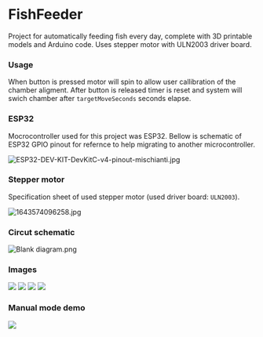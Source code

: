 # FishFeeder

 Project for automatically feeding fish every day, complete with 3D printable models and Arduino code. Uses stepper motor with ULN2003 driver board.

### Usage

When button is pressed motor will spin to allow user callibration of the chamber aligment. After button is released timer is reset and system will swich chamber after `targetMoveSeconds` seconds elapse.

### ESP32

Mocrocontroller used for this project was ESP32.  Bellow is schematic of ESP32 GPIO pinout for refernce to help migrating to another microcontroller.

![ESP32-DEV-KIT-DevKitC-v4-pinout-mischianti.jpg](assets/879ab1db12d31e3a6cbf6293cee2b15b620d610b.jpg)

### Stepper motor

Specification sheet of  used stepper motor (used driver board: `ULN2003`).

![1643574096258.jpg](assets/d1d86311cd487f3f1eec8121ff93bd3710fb8a00.jpg)

### Circut schematic

![Blank diagram.png](assets/4307f492a36da37c1e5134392b7bb6d90c18548f.png)

### Images

![](assets/IMG_20220810_073604.jpg)
![](assets/IMG_20220810_073606.jpg)
![](assets/IMG_20220810_073611.jpg)
![](assets/IMG_20220810_073617.jpg)

### Manual mode demo
![](assets/VID_20220810_073636.gif)
